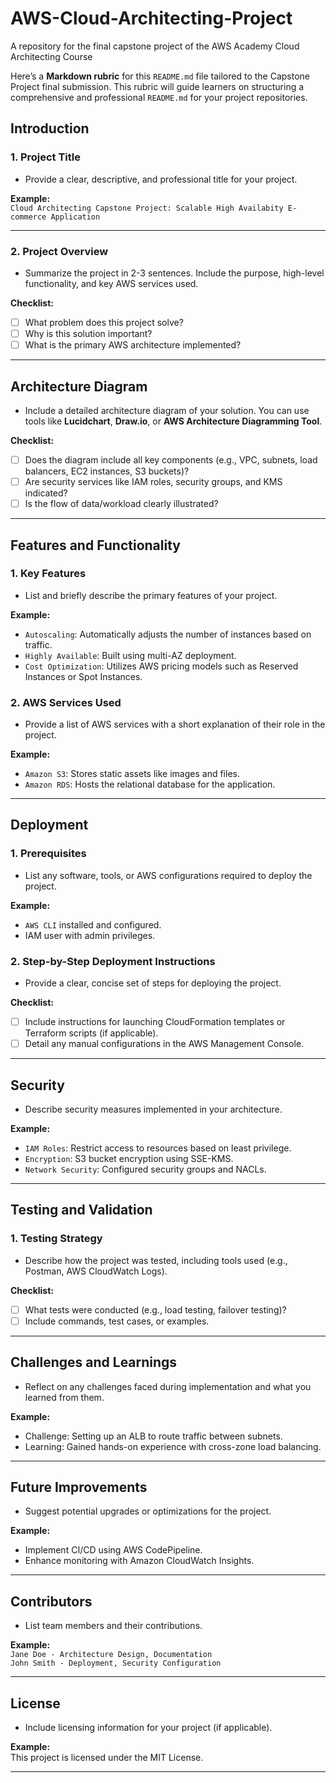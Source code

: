 # AWS-Cloud-Architecting-Project
A repository for the final capstone project of the AWS Academy Cloud Architecting Course

Here’s a **Markdown rubric** for this `README.md` file tailored to the Capstone Project final submission. This rubric will guide learners on structuring a comprehensive and professional `README.md` for your project repositories.


## Introduction  
### 1. Project Title  
- Provide a clear, descriptive, and professional title for your project.  

**Example:**  
`Cloud Architecting Capstone Project: Scalable High Availabity E-commerce Application`

---

### 2. Project Overview  
- Summarize the project in 2-3 sentences. Include the purpose, high-level functionality, and key AWS services used.  

**Checklist:**  
- [ ] What problem does this project solve?  
- [ ] Why is this solution important?  
- [ ] What is the primary AWS architecture implemented?

---

## Architecture Diagram  
- Include a detailed architecture diagram of your solution. You can use tools like **Lucidchart**, **Draw.io**, or **AWS Architecture Diagramming Tool**.  

**Checklist:**  
- [ ] Does the diagram include all key components (e.g., VPC, subnets, load balancers, EC2 instances, S3 buckets)?  
- [ ] Are security services like IAM roles, security groups, and KMS indicated?  
- [ ] Is the flow of data/workload clearly illustrated?  

---

## Features and Functionality  
### 1. Key Features  
- List and briefly describe the primary features of your project.  

**Example:**  
- `Autoscaling`: Automatically adjusts the number of instances based on traffic.  
- `Highly Available`: Built using multi-AZ deployment.  
- `Cost Optimization`: Utilizes AWS pricing models such as Reserved Instances or Spot Instances.  

### 2. AWS Services Used  
- Provide a list of AWS services with a short explanation of their role in the project.  

**Example:**  
- `Amazon S3`: Stores static assets like images and files.  
- `Amazon RDS`: Hosts the relational database for the application.

---

## Deployment  
### 1. Prerequisites  
- List any software, tools, or AWS configurations required to deploy the project.  

**Example:**  
- `AWS CLI` installed and configured.  
- IAM user with admin privileges.  

### 2. Step-by-Step Deployment Instructions  
- Provide a clear, concise set of steps for deploying the project.  

**Checklist:**  
- [ ] Include instructions for launching CloudFormation templates or Terraform scripts (if applicable).  
- [ ] Detail any manual configurations in the AWS Management Console.  

---

## Security  
- Describe security measures implemented in your architecture.  

**Example:**  
- `IAM Roles`: Restrict access to resources based on least privilege.  
- `Encryption`: S3 bucket encryption using SSE-KMS.  
- `Network Security`: Configured security groups and NACLs.  

---

## Testing and Validation  
### 1. Testing Strategy  
- Describe how the project was tested, including tools used (e.g., Postman, AWS CloudWatch Logs).  

**Checklist:**  
- [ ] What tests were conducted (e.g., load testing, failover testing)?  
- [ ] Include commands, test cases, or examples.  

---

## Challenges and Learnings  
- Reflect on any challenges faced during implementation and what you learned from them.  

**Example:**  
- Challenge: Setting up an ALB to route traffic between subnets.  
- Learning: Gained hands-on experience with cross-zone load balancing.  

---

## Future Improvements  
- Suggest potential upgrades or optimizations for the project.  

**Example:**  
- Implement CI/CD using AWS CodePipeline.  
- Enhance monitoring with Amazon CloudWatch Insights.

---

## Contributors  
- List team members and their contributions.  

**Example:**  
`Jane Doe - Architecture Design, Documentation`  
`John Smith - Deployment, Security Configuration`

---

## License  
- Include licensing information for your project (if applicable).  

**Example:**  
This project is licensed under the MIT License.

---
